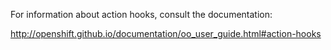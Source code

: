 For information about action hooks, consult the documentation:

http://openshift.github.io/documentation/oo_user_guide.html#action-hooks

